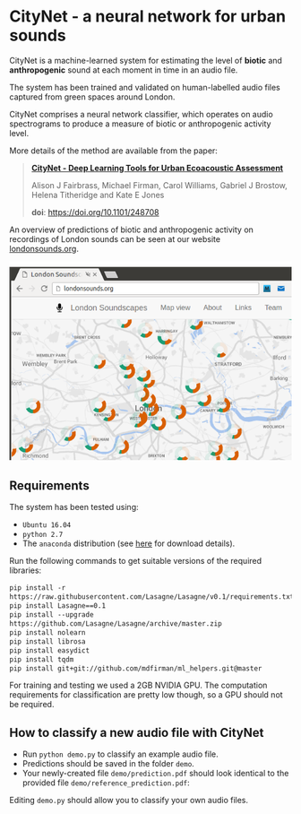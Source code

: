 # CityNet - a neural network for urban sounds

CityNet is a machine-learned system for estimating the level of **biotic** and **anthropogenic** sound at each moment in time in an audio file.

The system has been trained and validated on human-labelled audio files captured from green spaces around London.

CityNet comprises a neural network classifier, which operates on audio spectrograms to produce a measure of biotic or anthropogenic activity level.

More details of the method are available from the paper:

> **[CityNet - Deep Learning Tools for Urban Ecoacoustic Assessment](https://doi.org/10.1101/248708)**
>
> Alison J Fairbrass, Michael Firman, Carol Williams, Gabriel J Brostow, Helena Titheridge and Kate E Jones
>
> **doi**: https://doi.org/10.1101/248708


An overview of predictions of biotic and anthropogenic activity on recordings of London sounds can be seen at our website [londonsounds.org](http://londonsounds.org).

[![Screenshot of urban sounds website](website/website.png)](http://londonsounds.org)





## Requirements

The system has been tested using:

- `Ubuntu 16.04`
- `python 2.7`
- The `anaconda` distribution (see [here](https://www.anaconda.com/download/) for download details).

Run the following commands to get suitable versions of the required libraries:

    pip install -r https://raw.githubusercontent.com/Lasagne/Lasagne/v0.1/requirements.txt
    pip install Lasagne==0.1
    pip install --upgrade https://github.com/Lasagne/Lasagne/archive/master.zip
    pip install nolearn
    pip install librosa
    pip install easydict
    pip install tqdm
    pip install git+git://github.com/mdfirman/ml_helpers.git@master

For training and testing we used a 2GB NVIDIA GPU. The computation requirements for classification are pretty low though, so a GPU should not be required.


## How to classify a new audio file with CityNet

- Run `python demo.py` to classify an example audio file.
- Predictions should be saved in the folder `demo`.
- Your newly-created file `demo/prediction.pdf` should look identical to the provided file `demo/reference_prediction.pdf`:



Editing `demo.py` should allow you to classify your own audio files.
